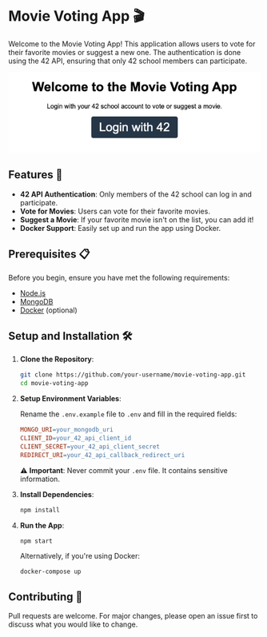 Movie Voting App 🎬
===================

Welcome to the Movie Voting App! This application allows users to vote for their favorite movies or suggest a new one. The authentication is done using the 42 API, ensuring that only 42 school members can participate.

  
![alt text](https://github.com/sanlega/42movies/blob/main/screenshot_app.png?raw=true)

Features 🌟
-----------

*   **42 API Authentication**: Only members of the 42 school can log in and participate.
*   **Vote for Movies**: Users can vote for their favorite movies.
*   **Suggest a Movie**: If your favorite movie isn't on the list, you can add it!
*   **Docker Support**: Easily set up and run the app using Docker.

Prerequisites 📋
----------------

Before you begin, ensure you have met the following requirements:

*   [Node.js](https://nodejs.org/)
*   [MongoDB](https://www.mongodb.com/)
*   [Docker](https://www.docker.com/) (optional)

Setup and Installation 🛠️
--------------------------

1.  **Clone the Repository**:
    
    ```bash
    git clone https://github.com/your-username/movie-voting-app.git
    cd movie-voting-app
    
    ```
    
2.  **Setup Environment Variables**:
    
    Rename the `.env.example` file to `.env` and fill in the required fields:
    
    ```makefile
    MONGO_URI=your_mongodb_uri
    CLIENT_ID=your_42_api_client_id
    CLIENT_SECRET=your_42_api_client_secret
    REDIRECT_URI=your_42_api_callback_redirect_uri
    ```
    
    ⚠️ **Important**: Never commit your `.env` file. It contains sensitive information.
    
3.  **Install Dependencies**:
    
    ```bash
    npm install
    
    ```
    
4.  **Run the App**:
    
    ```bash
    npm start
    
    ```
    
    Alternatively, if you're using Docker:
    
    ```bash
    docker-compose up
    
    ```
    

Contributing 🤝
---------------

Pull requests are welcome. For major changes, please open an issue first to discuss what you would like to change.
